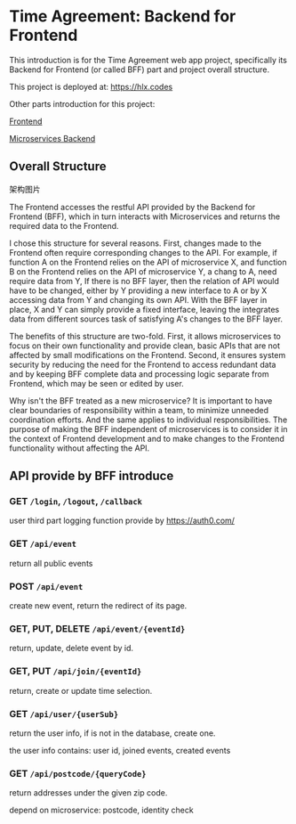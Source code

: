 # Time Agreement: Backend for Frontend

This introduction is for the Time Agreement web app project,
specifically its Backend for Frontend (or called BFF) part
and project overall structure.

This project is deployed at: <https://hlx.codes>

Other parts introduction for this project:

[Frontend](https://github.com/helunxing/heroku-page/tree/release/client)

[Microservices Backend](https://github.com/helunxing/microservices-backend)

## Overall Structure

架构图片

The Frontend accesses the restful API provided by the Backend for Frontend (BFF),
which in turn interacts with Microservices and returns the required data to the Frontend.

I chose this structure for several reasons.
First, changes made to the Frontend often require corresponding changes to the API.
For example, if function A on the Frontend relies on the API of microservice X,
and function B on the Frontend relies on the API of microservice Y,
a chang to A, need require data from Y,
If there is no BFF layer, then the relation of API would have to be changed,
either by Y providing a new interface to A
or by X accessing data from Y and changing its own API.
With the BFF layer in place, X and Y can simply provide a fixed interface,
leaving the integrates data from different sources task of satisfying A's changes to the BFF layer.

The benefits of this structure are two-fold.
First, it allows microservices to focus on their own functionality and provide clean, basic APIs
that are not affected by small modifications on the Frontend.
Second, it ensures system security by reducing the need for the Frontend to access redundant data
and by keeping BFF complete data and processing logic separate from Frontend, which may be seen or edited by user.

Why isn't the BFF treated as a new microservice?
It is important to have clear boundaries of responsibility within a team,
to minimize unneeded coordination efforts.
And the same applies to individual responsibilities.
The purpose of making the BFF independent of microservices is to consider it in the context of Frontend development
and to make changes to the Frontend functionality without affecting the API.

## API provide by BFF introduce

### GET `/login`, `/logout`, `/callback`

user third part logging function provide by <https://auth0.com/>

### GET `/api/event`

return all public events

### POST `/api/event`

create new event, return the redirect of its page.

### GET, PUT, DELETE  `/api/event/{eventId}`

return, update, delete event by id.

### GET, PUT `/api/join/{eventId}`

return, create or update time selection.

### GET `/api/user/{userSub}`

return the user info, if is not in the database, create one.

the user info contains: user id, joined events, created events

### GET `/api/postcode/{queryCode}`

return addresses under the given zip code.

depend on microservice: postcode, identity check 

